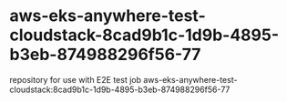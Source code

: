 # aws-eks-anywhere-test-cloudstack-8cad9b1c-1d9b-4895-b3eb-874988296f56-77
repository for use with E2E test job aws-eks-anywhere-test-cloudstack:8cad9b1c-1d9b-4895-b3eb-874988296f56-77
